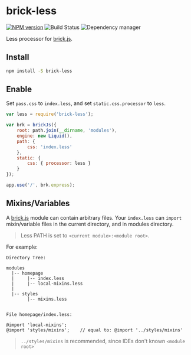 # brick-less

[![NPM version](https://img.shields.io/npm/v/brick-less.svg?style=flat)](https://www.npmjs.org/package/brick-less)
![Build Status](https://travis-ci.org/brick-js/brick-less.svg?branch=master)
![Dependency manager](https://david-dm.org/brick-js/brick-less.png)

Less processor for [brick.js][brk].

## Install

```bash
npm install -S brick-less
```

## Enable

Set `pass.css` to `index.less`, and set `static.css.processor` to `less`.

```javascript
var less = require('brick-less');

var brk = brickJs({
    root: path.join(__dirname, 'modules'),
    engine: new Liquid(),
    path: {
        css: 'index.less'
    },
    static: {
        css: { processor: less }
    }
});

app.use('/', brk.express);
```

## Mixins/Variables

A [brick.js][brk] module can contain arbitrary files.
Your `index.less` can `import` mixin/variable files in the current directory, 
and in modules directory.

> Less PATH is set to `<current module>:<module root>`.

For example:

```
Directory Tree:

modules
  |-- homepage
  |     |-- index.less
  |     |-- local-mixins.less
  |
  |-- styles
        |-- mixins.less


File homepage/index.less:

@import 'local-mixins';
@import 'styles/mixins';    // equal to: @import '../styles/mixins'
```

> `../styles/mixins` is recommended, since IDEs don't known `<module root>`

[brk]: https://github.com/harttle/brick.js
